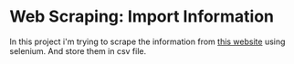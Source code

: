 # Web Scraping: Import Information

In this project i'm trying to scrape the information from [this website](https://www.anwb.nl/auto/private-lease/anwb-private-lease/aanbod) using selenium. And store them in csv file.

